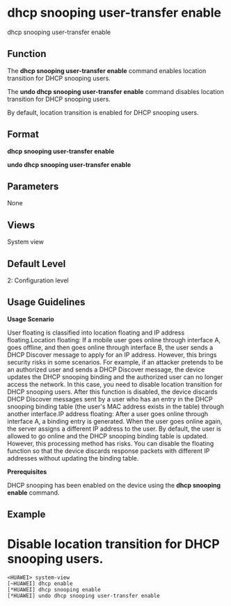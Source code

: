 dhcp snooping user-transfer enable
==================================

dhcp snooping user-transfer enable

Function
--------



The **dhcp snooping user-transfer enable** command enables location transition for DHCP snooping users.

The **undo dhcp snooping user-transfer enable** command disables location transition for DHCP snooping users.



By default, location transition is enabled for DHCP snooping users.


Format
------

**dhcp snooping user-transfer enable**

**undo dhcp snooping user-transfer enable**


Parameters
----------

None

Views
-----

System view


Default Level
-------------

2: Configuration level


Usage Guidelines
----------------

**Usage Scenario**



User floating is classified into location floating and IP address floating.Location floating: If a mobile user goes online through interface A, goes offline, and then goes online through interface B, the user sends a DHCP Discover message to apply for an IP address. However, this brings security risks in some scenarios. For example, if an attacker pretends to be an authorized user and sends a DHCP Discover message, the device updates the DHCP snooping binding and the authorized user can no longer access the network. In this case, you need to disable location transition for DHCP snooping users. After this function is disabled, the device discards DHCP Discover messages sent by a user who has an entry in the DHCP snooping binding table (the user's MAC address exists in the table) through another interface.IP address floating: After a user goes online through interface A, a binding entry is generated. When the user goes online again, the server assigns a different IP address to the user. By default, the user is allowed to go online and the DHCP snooping binding table is updated. However, this processing method has risks. You can disable the floating function so that the device discards response packets with different IP addresses without updating the binding table.



**Prerequisites**

DHCP snooping has been enabled on the device using the **dhcp snooping enable** command.


Example
-------

# Disable location transition for DHCP snooping users.
```
<HUAWEI> system-view
[~HUAWEI] dhcp enable
[*HUAWEI] dhcp snooping enable
[*HUAWEI] undo dhcp snooping user-transfer enable

```